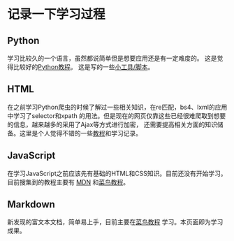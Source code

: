 # **记录一下学习过程**



## **Python**

  学习比较久的一个语言，虽然都说简单但是想要应用还是有一定难度的。
  这是觉得比较好的[Python教程](Python/Python_tutorail.md)。
  这是写的一些[小工具/脚本](Python_output.md)。

## **HTML**   
在之前学习Python爬虫的时候了解过一些相关知识，在re匹配，bs4、lxml的应用中学习了selector和xpath
的用法。但是现在的网页仅靠这些已经很难爬取到想要的信息，越来越多的采用了Ajax等方式进行加密，
还需要提高相关方面的知识储备。这里是个人觉得不错的一些[教程](HTML_tutorail.md)和学习记录。

## **JavaScript**   
在学习JavaScript之前应该先有基础的HTML和CSS知识。目前还没有开始学习。目前搜集到的教程主要有
[MDN](https://developer.mozilla.org/zh-CN/docs/Web/JavaScript)
和[菜鸟教程](https://www.runoob.com/js/js-tutorial.html)。

## **Markdown**   
新发现的富文本文档，简单易上手，目前主要在[菜鸟教程](https://www.runoob.com/markdown/md-tutorial.html)
学习。本页面即为学习成果。





